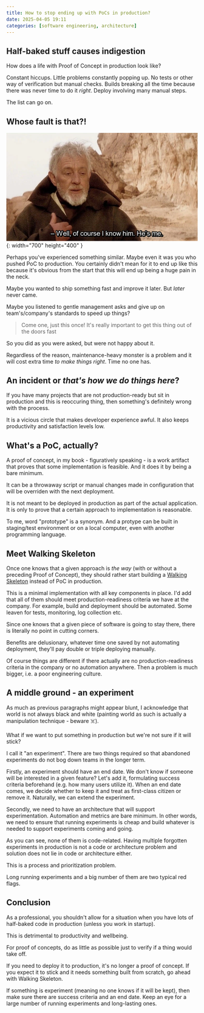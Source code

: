 ```yaml
---
title: How to stop ending up with PoCs in production?
date: 2025-04-05 19:11
categories: [software engineering, architecture]
---
```


## Half-baked stuff causes indigestion

How does a life with Proof of Concept in production look like? 

Constant hiccups. Little problems constantly popping up. No tests or other way of verification but manual checks. Builds breaking all the time because there was never time to do it *right*. Deploy involving many manual steps.

The list can go on.

## Whose fault is that?!

![Ben Kenobi saying it's him](/assets/2025/ben_kenobi.jpg){: width="700" height="400" }

Perhaps you've experienced something similar. Maybe even it was you who pushed PoC to production. You certainly didn't mean for it to end up like this because it's obvious from the start that this will end up being a huge pain in the neck.

Maybe you wanted to ship something fast and improve it later. But *later* never came.

Maybe you listened to gentle management asks and give up on team's/company's standards to speed up things?

> Come one, just this once! It's really important to get this thing out of the doors fast

So you did as you were asked, but were not happy about it.

Regardless of the reason, maintenance-heavy monster is a problem and it will cost extra time *to make things right*. Time no one has.

## An incident or *that's how we do things here*?

If you have many projects that are not production-ready but sit in production and this is reoccuring thing, then something's definitely wrong with the process.

It is a vicious circle that makes developer experience awful. It also keeps productivity and satisfaction levels low.

## What's a PoC, actually?

A proof of concept, in my book - figuratively speaking - is a work artifact that proves that some implementation is feasible. And it does it by being a bare minimum.

It can be a throwaway script or manual changes made in configuration that will be overriden with the next deployment.

It is not meant to be deployed in production as part of the actual application. It is only to prove that a certain approach to implementation is reasonable.

To me, word "prototype" is a synonym. And a protype can be built in staging/test environment or on a local computer, even with another programming language.

## Meet Walking Skeleton

Once one knows that a given approach is *the way* (with or without a preceding Proof of Concept), they should rather start building a [Walking Skeleton](https://wiki.c2.com/?WalkingSkeleton) instead of PoC in production.

This is a minimal implementation with all key components in place. I'd add that all of them should meet production-readiness criteria we have at the company. For example, build and deployment should be automated. Some leaven for tests, monitoring, log collection etc.

Since one knows that a given piece of software is going to stay there, there is literally no point in cutting corners.

Benefits are delusionary, whatever time one saved by not automating deployment, they'll pay double or triple deploying manually.

Of course things are different if there actually are no production-readiness criteria in the company or no automation anywhere. Then a problem is much bigger, i.e. a poor engineering culture.

## A middle ground - an experiment

As much as previous paragraphs might appear blunt, I acknowledge that world is not always black and white (painting world as such is actually a manipulation technique - beware ☠️).

What if we want to put something in production but we're not sure if it will stick?

I call it "an experiment". There are two things required so that abandoned experiments do not bog down teams in the longer term.

Firstly, an experiment should have an end date. We don't know if someone will be interested in a given feature? Let's add it, formulating success criteria beforehand (e.g. how many users utilize it). When an end date comes, we decide whether to keep it and treat as first-class citizen or remove it. Naturally, we can extend the experiment.

Secondly, we need to have an architecture that will support experimentation. Automation and metrics are bare minimum. In other words, we need to ensure that running experiments is cheap and build whatever is needed to support experiments coming and going.

As you can see, none of them is code-related. Having multiple forgotten experiments in production is not a code or architecture problem and solution does not lie in code or architecture either.

This is a process and prioritization problem.

Long running experiments and a big number of them are two typical red flags.

## Conclusion

As a professional, you shouldn't allow for a situation when you have lots of half-baked code in production (unless you work in startup).

This is detrimental to productivity and wellbeing.

For proof of concepts, do as little as possible just to verify if a thing would take off.

If you need to deploy it to production, it's no longer a proof of concept. If you expect it to stick and it needs something built from scratch, go ahead with Walking Skeleton.

If something is experiment (meaning no one knows if it will be kept), then make sure there are success criteria and an end date. Keep an eye for a large number of running experiments and long-lasting ones.
